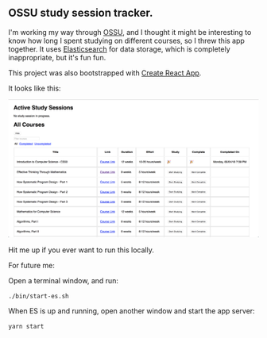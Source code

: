 ## OSSU study session tracker.

I'm working my way through [OSSU](https://github.com/ossu/computer-science), and I thought it might be interesting to know how long I spent studying on different courses, so I threw this app together. It uses [Elasticsearch](https://www.elastic.co) for data storage, which is completely inappropriate, but it's fun fun.

This project was also bootstrapped with [Create React App](https://github.com/facebookincubator/create-react-app).

It looks like this:

![Screenshot number 1](./screenshot1.png)

Hit me up if you ever want to run this locally.


For future me:

Open a terminal window, and run:

```
./bin/start-es.sh
```

When ES is up and running, open another window and start the app server:

```
yarn start
```
